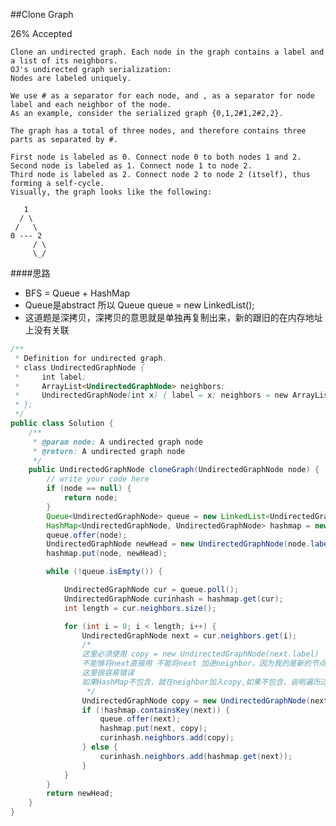 ##Clone Graph

26% Accepted

	Clone an undirected graph. Each node in the graph contains a label and a list of its neighbors.
	OJ's undirected graph serialization:
	Nodes are labeled uniquely.

	We use # as a separator for each node, and , as a separator for node label and each neighbor of the node.
	As an example, consider the serialized graph {0,1,2#1,2#2,2}.

	The graph has a total of three nodes, and therefore contains three parts as separated by #.

	First node is labeled as 0. Connect node 0 to both nodes 1 and 2.
	Second node is labeled as 1. Connect node 1 to node 2.
	Third node is labeled as 2. Connect node 2 to node 2 (itself), thus forming a self-cycle.
	Visually, the graph looks like the following:

       1
      / \
     /   \
    0 --- 2
         / \
         \_/

####思路
- BFS = Queue + HashMap
- Queue是abstract 所以 Queue<UndirectedGraphNode> queue = new LinkedList<UndirectedGraphNode>();
- 这道题是深拷贝，深拷贝的意思就是单独再复制出来，新的跟旧的在内存地址上没有关联

```java
/**
 * Definition for undirected graph.
 * class UndirectedGraphNode {
 *     int label;
 *     ArrayList<UndirectedGraphNode> neighbors;
 *     UndirectedGraphNode(int x) { label = x; neighbors = new ArrayList<UndirectedGraphNode>(); }
 * };
 */
public class Solution {
    /**
     * @param node: A undirected graph node
     * @return: A undirected graph node
     */
    public UndirectedGraphNode cloneGraph(UndirectedGraphNode node) {
        // write your code here
        if (node == null) {
            return node;
        }
        Queue<UndirectedGraphNode> queue = new LinkedList<UndirectedGraphNode>();
        HashMap<UndirectedGraphNode, UndirectedGraphNode> hashmap = new HashMap<UndirectedGraphNode, UndirectedGraphNode>();
        queue.offer(node);
        UndirectedGraphNode newHead = new UndirectedGraphNode(node.label);
        hashmap.put(node, newHead);

        while (!queue.isEmpty()) {

            UndirectedGraphNode cur = queue.poll();
            UndirectedGraphNode curinhash = hashmap.get(cur);
            int length = cur.neighbors.size();

            for (int i = 0; i < length; i++) {
                UndirectedGraphNode next = cur.neighbors.get(i);
                /*
                这里必须使用 copy = new UndirectedGraphNode(next.label)
                不能够将next直接用 不能将next 加进neighbor，因为我的是新的节点，不能跟原来的节点扯上关系
                这里很容易错误
                如果HashMap不包含，就在neighbor加入copy,如果不包含，说明遍历过了，有可能这个点已经加入了neighbor,所以我么你直接使用，把整个加入到neighbor
                 */
                UndirectedGraphNode copy = new UndirectedGraphNode(next.label);
                if (!hashmap.containsKey(next)) {
                    queue.offer(next);
                    hashmap.put(next, copy);
                    curinhash.neighbors.add(copy);
                } else {
                    curinhash.neighbors.add(hashmap.get(next));
                }
            }
        }
        return newHead;
    }
}

```
